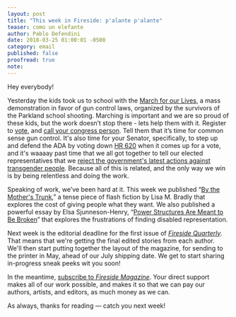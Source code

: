 ```yaml
---
layout: post
title: "This week in Fireside: p'alante p'alante"
teaser: como un elefante
author: Pablo Defendini
date: 2018-03-25 01:00:01 -0500
category: email
published: false
proofread: true
note:
---
```


Hey everybody!

Yesterday the kids took us to school with the [March for our Lives](https://firesidefiction.com/by-the-mothers-trunk), a mass demonstration in favor of gun control laws, organized by the survivors of the Parkland school shooting. Marching is important and we are so proud of these kids, but the work doesn’t stop there - lets help them with it.  Register to [vote](https://vote.gov/), and [call your congress person](https://www.5calls.org/issue/action-against-gun-violence). Tell them that it’s time for common sense gun control. It's also time for your Senator, specifically, to step up and defend the ADA by voting down [HR 620](https://www.5calls.org/issue/americans-with-disabilities-act-ada) when it comes up for a vote, and it's waaaay past time that we all got together to tell our elected representatives that we [reject the government's latest actions against transgender people](https://www.5calls.org/issue/trump-ban-transgender-military-troops). Because all of this is related, and the only way we win is by being relentless and doing the work.

Speaking of work, we’ve been hard at it. This week we published “[By the Mother's Trunk](https://firesidefiction.com/by-the-mothers-trunk),” a tense piece of flash fiction by Lisa M. Bradly that explores the cost of giving people what they want. We also published a powerful essay by Elsa Sjunneson-Henry, “[Power Structures Are Meant to Be Broken](https://firesidefiction.com/power-structures-are-meant-to-be-broken)” that explores the frustrations of finding disabled representation.

Next week is the editorial deadline for the first issue of [_Fireside Quarterly_](https://d.rip/fireside). That means that we're getting the final edited stories from each author. We'll then start putting together the layout of the magazine, for sending to the printer in May, ahead of our July shipping date. We get to start sharing in-progress sneak peeks wit you soon!

In the meantime, [subscribe to _Fireside Magazine_](https://firesidefiction.com/#subscribe). Your direct support makes all of our work possible, and makes it so that we can pay our authors, artists, and editors, as much money as we can.

As always, thanks for reading — catch you next week!
